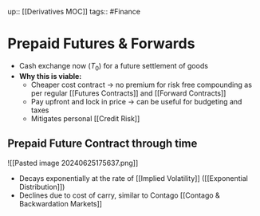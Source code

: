 up:: [[Derivatives MOC]]
tags:: #Finance 
# Prepaid Futures & Forwards
- Cash exchange now ($T_0$) for a future settlement of goods
- **Why this is viable:**
	- Cheaper cost contract -> no premium for risk free compounding as per regular [[Futures Contracts]] and [[Forward Contracts]]
	- Pay upfront and lock in price -> can be useful for budgeting and taxes
	- Mitigates personal [[Credit Risk]]
## Prepaid Future Contract through time

![[Pasted image 20240625175637.png]]
- Decays exponentially at the rate of [[Implied Volatility]] ([[Exponential Distribution]])
- Declines due to cost of carry, similar to Contago [[Contago & Backwardation Markets]]